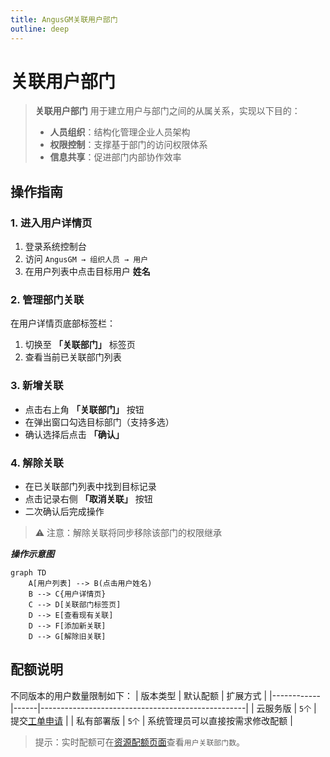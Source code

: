 ```yaml
---
title: AngusGM关联用户部门
outline: deep
---
```


# 关联用户部门

> **关联用户部门** 用于建立用户与部门之间的从属关系，实现以下目的：
> - **人员组织**：结构化管理企业人员架构
> - **权限控制**：支撑基于部门的访问权限体系
> - **信息共享**：促进部门内部协作效率

## 操作指南

### 1. 进入用户详情页
1. 登录系统控制台
2. 访问 `AngusGM → 组织人员 → 用户`
3. 在用户列表中点击目标用户 **姓名**

### 2. 管理部门关联
在用户详情页底部标签栏：
1. 切换至 **「关联部门」** 标签页
2. 查看当前已关联部门列表

### 3. 新增关联
- 点击右上角 **「关联部门」** 按钮
- 在弹出窗口勾选目标部门（支持多选）
- 确认选择后点击 **「确认」**

### 4. 解除关联
- 在已关联部门列表中找到目标记录
- 点击记录右侧 **「取消关联」** 按钮
- 二次确认后完成操作

> ⚠️ 注意：解除关联将同步移除该部门的权限继承

***操作示意图***
```mermaid  
graph TD  
    A[用户列表] --> B(点击用户姓名)  
    B --> C{用户详情页}  
    C --> D[关联部门标签页]  
    D --> E[查看现有关联]  
    D --> F[添加新关联]  
    D --> G[解除旧关联]  
```  

## 配额说明

不同版本的用户数量限制如下：
| 版本类型   | 默认配额 | 扩展方式                                              |
|------------|------|---------------------------------------------------|
| 云服务版   | `5个` | 提交[工单申请](https://wo.xcan.cloud/workorders/create) |
| 私有部署版 | `5个` | 系统管理员可以直接按需求修改配额                                 |

> 提示：实时配额可在[资源配额页面](../../introduction/quotas)查看`用户关联部门数`。